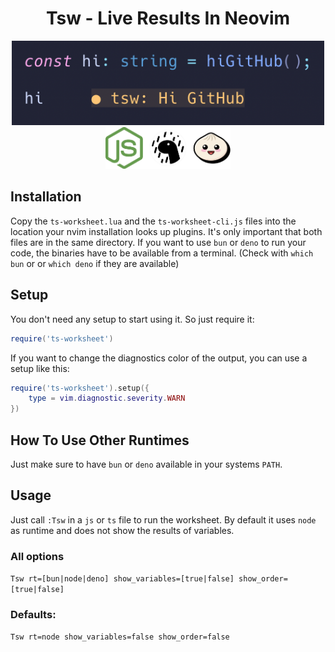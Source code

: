 <h1 align="center">Tsw - Live Results In Neovim</h1>
<div align="center">
<img src="imgs/main.png" width="500" />
</div>
<div align="center">
<img src="imgs/support.png" width="200" alt="Supported Runtimes" />
</div>

## Installation

Copy the `ts-worksheet.lua` and the `ts-worksheet-cli.js` files into the location your nvim installation looks up
plugins. It's only important that both files are in the same directory.
If you want to use `bun` or `deno` to run your code, the binaries have to be available from a terminal. (Check
with `which bun` or or `which deno` if they are available)

## Setup

You don't need any setup to start using it. So just require it:

```lua
require('ts-worksheet')
```

If you want to change the diagnostics color of the output, you can use a setup like this:

```lua
require('ts-worksheet').setup({
    type = vim.diagnostic.severity.WARN
})
```

## How To Use Other Runtimes

Just make sure to have `bun` or `deno` available in your systems `PATH`.

## Usage

Just call `:Tsw` in a `js` or `ts` file to run the worksheet.
By default it uses `node` as runtime and does not show the results of variables.

### All options

`Tsw rt=[bun|node|deno] show_variables=[true|false] show_order=[true|false]`

### Defaults:

`Tsw rt=node show_variables=false show_order=false`
